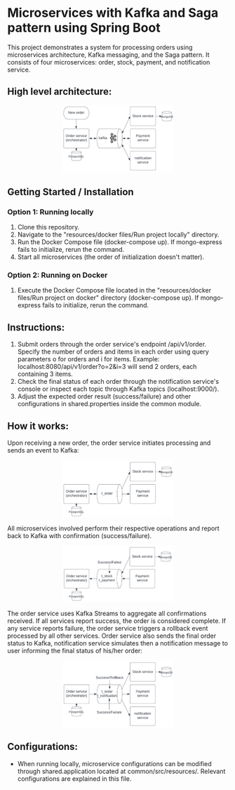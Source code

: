 # Microservices with Kafka and Saga pattern using Spring Boot
This project demonstrates a system for processing orders using microservices architecture, Kafka messaging, and the Saga pattern. It consists of four microservices: order, stock, payment, and notification service.
## High level architecture:
<p align="center">
<img src="https://raw.githubusercontent.com/moizmhb/kafka--microservices/master/resources/readme-images/architecture.png" alt="" width="50%"/>
</p>


## Getting Started / Installation

### Option 1: Running locally
1. Clone this repository.
2. Navigate to the "resources/docker files/Run project locally" directory.
3. Run the Docker Compose file (docker-compose up). If mongo-express fails to initialize, rerun the command.
4. Start all microservices (the order of initialization doesn't matter).

### Option 2: Running on Docker
1. Execute the Docker Compose file located in the "resources/docker files/Run project on docker" directory (docker-compose up). If mongo-express fails to initialize, rerun the command.


## Instructions:

1. Submit orders through the order service's endpoint /api/v1/order. Specify the number of orders and items in each order using query parameters o for orders and i for items.
Example: localhost:8080/api/v1/order?o=2&i=3 will send 2 orders, each containing 3 items.
2. Check the final status of each order through the notification service's console or inspect each topic through Kafka topics (localhost:9000/).
3. Adjust the expected order result (success/failure) and other configurations in shared.properties inside the common module.


## How it works:
Upon receiving a new order, the order service initiates processing and sends an event to Kafka:
<p align="center">
<img src="https://raw.githubusercontent.com/moizmhb/kafka--microservices/master/resources/readme-images/step1.png" alt="" width="50%"/>
</p>
All microservices involved perform their respective operations and report back to Kafka with confirmation (success/failure).
<p align="center">
<img src="https://raw.githubusercontent.com/moizmhb/kafka--microservices/master/resources/readme-images/step2.png" alt="" width="50%"/>
</p>
The order service uses Kafka Streams to aggregate all confirmations received. If all services report success, the order is considered complete. If any service reports failure, the order service triggers a rollback event processed by all other services.
Order service also sends the final order status to Kafka, notification service simulates then a notification message to user informing the final status of his/her order:
<p align="center">
<img src="https://raw.githubusercontent.com/moizmhb/kafka--microservices/main/resources/readme-images/step3.png" alt="" width="50%"/>
</p>

## Configurations:
- When running locally, microservice configurations can be modified through shared.application located at common/src/resources/. Relevant configurations are explained in this file.